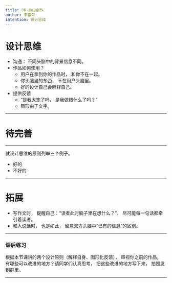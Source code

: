 ```yaml
---
title: 06-自由创作
author: 李富荣
intention: 设计思维
---
```


# 设计思维
- 沟通： 不同头脑中的背景信息不同。
- 作品如何使用？
    - 用户在拿到你的作品时， 和你不在一起。
    - 你头脑里的东西， 不在用户头脑里。
    - 好的设计自己会解释自己。
- 提供反馈
    - “是我太笨了吗， 是我做错什么了吗？”
    - 图形由于文字。

---

# 待完善

---

就设计思维的原则列举三个例子。
- 好的
- 不好的

---

# 拓展
- 写作文时， 提醒自己：“读者此时脑子里在想什么？”， 尽可能每一句话都牵引着读者。
- 和人说话时， 也是如此， 留意双方头脑中“已有的信息”的区别。

---

### 课后练习

根据本节课讲的两个设计原则（解释自身、图形化反馈）， 审视你之前的作品， 有哪些可以改进的地方？请同学们认真思考， 把这些改进的地方写下来， 拍照发到群里。

---